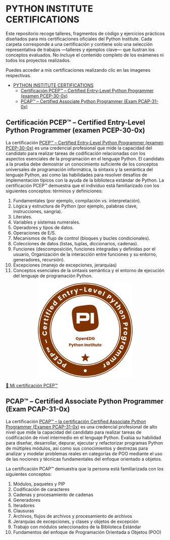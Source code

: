 # PYTHON INSTITUTE CERTIFICATIONS

Este repositorio recoge talleres, fragmentos de código y ejercicios prácticos diseñados para mis certificaciones oficiales del Python Institute. Cada carpeta corresponde a una certificación y contiene solo una selección representativa de trabajos —talleres y ejemplos clave— que ilustran los conceptos evaluados. No incluye el contenido completo de los exámenes ni todos los proyectos realizados.

Puedes acceder a mis certificaciones realizando clic en las imagenes respectivas.

- [PYTHON INSTITUTE CERTIFICATIONS](#python-institute-certifications)
  - [Certificación PCEP™ – Certified Entry-Level Python Programmer (examen PCEP-30-0x)](#certificación-pcep--certified-entry-level-python-programmer-examen-pcep-30-0x)
  - [PCAP™ – Certified Associate Python Programmer (Exam PCAP-31-0x)](#pcap--certified-associate-python-programmer-exam-pcap-31-0x)

## Certificación PCEP™ – Certified Entry-Level Python Programmer (examen PCEP-30-0x)

La certificación [PCEP™ – Certified Entry-Level Python Programmer (examen PCEP-30-0x)](https://pythoninstitute.org/pcep) es una credencial profesional que mide la capacidad del candidato para realizar tareas de codificación relacionadas con los aspectos esenciales de la programación en el lenguaje Python. El candidato a la prueba debe demostrar un conocimiento suficiente de los conceptos universales de programación informática, la sintaxis y la semántica del lenguaje Python, así como las habilidades para resolver desafíos de implementación típicos con la ayuda de la biblioteca estándar de Python. La certificación PCEP™ demuestra que el individuo está familiarizado con los siguientes conceptos: términos y definiciones:

1. Fundamentales (por ejemplo, compilación vs. interpretación).
2. Lógica y estructura de Python (por ejemplo, palabras clave, instrucciones, sangría).
3. Literales.
4. Variables y sistemas numerales.
5. Operadores y tipos de datos.
6. Operaciones de E/S.
7. Mecanismos de flujo de control (bloques y bucles condicionales).
8. Colecciones de datos (listas, tuplas, diccionarios, cadenas).
9. Funciones (descomposición, funciones integradas y definidas por el usuario, Organización de la interacción entre funciones y su entorno, generadores, recursión).
10. Excepciones (manejo de excepciones, jerarquías)
11. Conceptos esenciales de la sintaxis semántica y el entorno de ejecución del lenguaje de programación Python.

<!-- markdownlint-disable MD033 no-inline-html -->
<div style="display: flex; justify-content: center; width: 100%;">
    <a href="https://verify.openedg.org/?id=xjJZ.tHpo.DSEv">
        <img style="width: 300px;" src="media/1_PCEPtm.png" alt="Mi certificación PCEP™" />
    </a>
</div>
<!-- markdownlint-enable MD033 no-inline-html -->

[📄 Mi certificación PCEP™](media/certificate_xjJZ.tHpo.DSEv.pdf)

## PCAP™ – Certified Associate Python Programmer (Exam PCAP-31-0x)

La certificación [PCAP™ – la certificación Certified Associate Python Programmer (Examen PCAP-31-0x)](https://pythoninstitute.org/pcap) es una credencial profesional de alto nivel que mide la capacidad del candidato para realizar tareas de codificación de nivel intermedio en el lenguaje Python. Evalúa su habilidad para diseñar, desarrollar, depurar, ejecutar y refactorizar programas Python de múltiples módulos, así como sus conocimientos y destrezas para analizar y modelar problemas reales en categorías de POO mediante el uso de las nociones y técnicas fundamentales del enfoque orientado a objetos.

La certificación PCAP™ demuestra que la persona está familiarizada con los siguientes conceptos:

1. Módulos, paquetes y PIP
2. Codificación de caracteres
3. Cadenas y procesamiento de cadenas
4. Generadores
5. Iteradores
6. Clausuras
7. Archivos, flujos de archivos y procesamiento de archivos
8. Jerarquías de excepciones, y clases y objetos de excepción
9. Trabajo con módulos seleccionados de la Biblioteca Estándar
10. Fundamentos del enfoque de Programación Orientada a Objetos (POO)

<!-- markdownlint-disable MD033 no-inline-html -->
<!-- <div style="display: flex; justify-content: center; width: 100%;">
    <a href="https://www.ejemplo.com">
        <img style="width: 300px;" src="media/2_PCAPtm.png" alt="Mi certificación PCAP™" />
    </a>
</div> -->
<!-- markdownlint-enable MD033 no-inline-html -->
